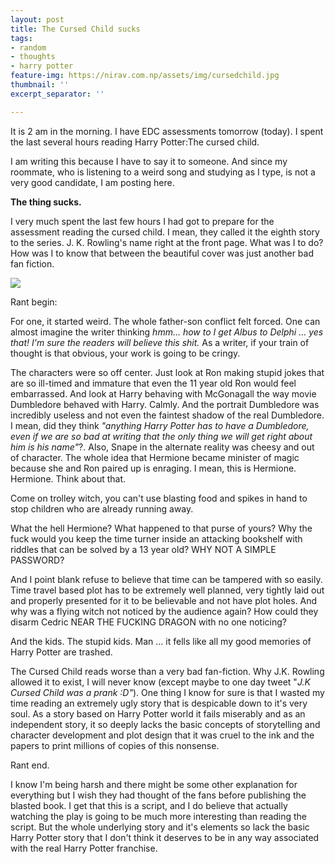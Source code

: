 ```yaml
---
layout: post
title: The Cursed Child sucks
tags:
- random
- thoughts
- harry potter
feature-img: https://nirav.com.np/assets/img/cursedchild.jpg
thumbnail: ''
excerpt_separator: ''

---
```

It is 2 am in the morning. I have EDC assessments tomorrow (today). I spent the last several hours reading Harry Potter:The cursed child.

I am writing this because I have to say it to someone. And since my roommate, who is listening to a weird song and studying as I type, is not a very good candidate, I am posting here.

**The thing sucks.**

I very much spent the last few hours I had got to prepare for the assessment reading the cursed child. I mean, they called it the eighth story to the series. J. K. Rowling's name right at the front page. What was I to do? How was I to know that between the beautiful cover was just another bad fan fiction.

![](https://nirav.com.np/assets/img/harry-potter-and-the-cursed-child-3.jpg)

Rant begin:

For one, it started weird. The whole father-son conflict felt forced. One can almost imagine the writer thinking _hmm... how to I get Albus to Delphi ... yes that! I'm sure the readers will believe this shit._ As a writer, if your train of thought is that obvious, your work is going to be cringy.

The characters were so off center. Just look at Ron making stupid jokes that are so ill-timed and immature that even the 11 year old Ron would feel embarrassed. And look at Harry behaving with McGonagall the way movie Dumbledore behaved with Harry. Calmly. And the portrait Dumbledore  was incredibly useless and not even the faintest shadow of the real Dumbledore. I mean, did they think _"anything Harry Potter has to have a Dumbledore, even if we are so bad at writing that the only thing we will get right about him is his name"_?. Also, Snape in the alternate reality was cheesy and out of character. The whole idea that Hermione became minister of magic because she and Ron paired up is enraging. I mean, this is Hermione. Hermione. Think about that.

Come on trolley witch, you can't use blasting food and spikes in hand to stop children who are already running away.

What the hell Hermione? What happened to that purse of yours? Why the fuck would you keep the time turner inside an attacking bookshelf with riddles that can be solved by a 13 year old? WHY NOT A SIMPLE PASSWORD?

And I point blank refuse to believe that time can be tampered with so easily. Time travel based plot has to be extremely well planned, very tightly laid out and properly presented for it to be believable and not have plot holes. And why was a flying witch not noticed by the audience again? How could they disarm Cedric NEAR THE FUCKING DRAGON with no one noticing?

And the kids. The stupid kids. Man ... it fells like all my good memories of Harry Potter are trashed.

The Cursed Child reads worse than a very bad fan-fiction. Why J.K. Rowling allowed it to exist, I will never know (except maybe to one day tweet "_J.K Cursed Child was a prank :D"_). One thing I know for sure is that I wasted my time reading an extremely ugly story that is despicable down to it's very soul. As a story based on Harry Potter world it fails miserably and as an independent story, it so deeply lacks the basic concepts of storytelling and character development and plot design that it was cruel to the ink and the papers to print millions of copies of this nonsense.

Rant end.

I know I'm being harsh and there might be some other explanation for everything but I wish they had thought of the fans before publishing the blasted book. I get that this is a script, and I do believe that actually watching the play is going to be much more interesting than reading the script. But the whole underlying story and it's elements so lack the basic Harry Potter story that I don't think it deserves to be in any way associated with the real Harry Potter franchise.